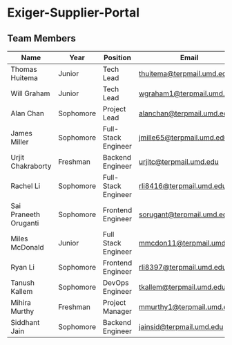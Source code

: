 # Exiger-Supplier-Portal

## Team Members

| Name                  | Year      | Position            | Email                     | LinkedIn                                                            |
| --------------------- | --------- | ------------------- | ------------------------- | ------------------------------------------------------------------- |
| Thomas Huitema        | Junior    | Tech Lead           | thuitema@terpmail.umd.edu | [Profile](https://www.linkedin.com/in/thomas-huitema/)              |
| Will Graham           | Junior    | Tech Lead           | wgraham1@terpmail.umd.edu | [Profile](https://www.linkedin.com/in/will-graham-4623022a8/)       |
| Alan Chan             | Sophomore | Project Lead        | alanchan@terpmail.umd.edu | [Profile](https://www.linkedin.com/in/alanchan8/)                   |
| James Miller          | Sophomore | Full-Stack Engineer | jmille65@terpmail.umd.edu | [Profile](https://www.linkedin.com/in/james-miller-a0957832a/)      |
| Urjit Chakraborty     | Freshman  | Backend Engineer    | urjitc@terpmail.umd.edu   | [Profile](https://www.linkedin.com/in/urjit-chakraborty-6b855b260/) |
| Rachel Li             | Sophomore | Full-Stack Engineer | rli8416@terpmail.umd.edu  | [Profile](https://www.linkedin.com/in/rachel-w-li/)                 |
| Sai Praneeth Oruganti | Sophomore | Frontend Engineer   | sorugant@terpmail.umd.edu | [Profile](https://www.linkedin.com/in/sp-oruganti/)                 |
| Miles McDonald        | Junior    | Full Stack Engineer | mmcdon11@terpmail.umd.edu | [Profile](https://www.linkedin.com/in/miles-mcdonald-86275023b/)    |
| Ryan Li               | Sophomore | Frontend Engineer   | rli8397@terpmail.umd.edu  | [Profile](https://www.linkedin.com/in/ryan-li-174139257/)           |
| Tanush Kallem         | Sophomore | DevOps Engineer     | tkallem@terpmail.umd.edu  | [Profile](https://www.linkedin.com/in/tanush-kallem-74882b272)      |
| Mihira Murthy         | Freshman  | Project Manager     | mmurthy1@terpmail.umd.edu | [Profile]()                                                         |
| Siddhant Jain         | Sophomore | Backend Engineer    | jainsid@terpmail.umd.edu  | [Profile](https://www.linkedin.com/in/sidjain88tx/)                 |
